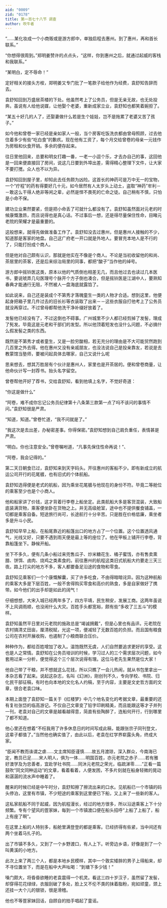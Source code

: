 ```yaml
---
aid: "0009"
zid: "0178"
title: 第一百七十八节 调查
author: 吹牛者
---
```


“……某化妆成一个小商贩或是游方郎中，单独启程去惠州。到了惠州，再和首长联系。”

“你想得很周到。”郑明姜赞许的点点头，“这样，你到惠州之后，就通过起威的客栈和我联系。”

“某明白，定不辱命！”

定好相关的接头方桉，郑明姜又专门批了一笔款子给他作为经费，袁舒知告辞而去。

袁舒知回到万盛居茶楼的下处。他虽然考上了公务员，但是无亲无故，也无处投奔。虽说有人给他说媒，让他娶个老婆，重新成家立业，袁舒知也都笑着婉拒了。

“某五十好几的人了，还娶妻做什么若是生个娃娃，岂不是拖累了老婆又苦了孩子。”

如今他和曾卷一家已经是亲如家人一般，当个房客吃饭洗衣都由曾母照顾，过去他住着多少有些“吃白食”的歉疚。现在他有工资了，每个月交给曾卷的母亲一元钱作为房租和伙食开销。多余的便存起来。

往日里他回来，总要和明女打趣一番，一老一小逗个乐，才去办自己的事，这回他是一回来便直接回了房间，说这几日要到外埠出差，需得精心整理下文件，让大家不要打搅。众人也不以为异。

袁舒知回到屋子里，却知此去任务颇为凶险。这首长的神药可是万中无一的宝物，一个“疗程”的药有得要好几十元，如今居然有人太岁头上动土，盗取“神药”牟利－－敢这么干得人绝非等闲之辈，必然是悍不畏死的亡命之徒。自己稍有不慎，只怕是小命不保。

建功立业果然要紧，但是把小命丢了可就什么都没有了。袁舒知虽然面对元老的时候康慨激昂，而且说得也是真心话。不过事后一想，还是得尽量保住性命，目睹元老院的荣耀才是最重要的。

这般想来，就得先做做准备工作了。袁舒知没去过惠州，但是惠州人接触的不少，知道那是客家的地盘。自己这广府老一开口就是外地人。要冒充本地人是不行的了，只能打扮成个商人。

但是他对自己颇有认识，那就是他实在不像是个商人。不论是当初收留他的和尚、茶居里的茶客，还是后来综治局里的同事，都把“酸子”当作他的绰号。

游方郎中摇铃医这类，原本以他的气质倒也相差无几，而且他过去也读过几本医书，要说唬弄几句医理号个脉开个方子倒也凑合，但是摇铃医是江湖中人，要熟知春典才能通行无阻，不然被人一盘海底就露馅了。

如此说来，自己还是装成个不第秀才落魄童生一类的人物才合适。想到这里，他便起身把箱子里几件过去的旧长衫等衣装取了出来－－这些衣服自打他考上了公务员就没再穿过。不过曾母都帮他洗干净补缀好放着了。

发髻他已经没有了，不过这倒也不碍事。广州城里不少人都已经剪掉了发髻，理成了髡发。毕竟这是元老和干部们的发型。所以他顶着短发也没什么问题，不必搞什么假发髻之类的东西。

既然是不第秀才或者童生，又是一脸穷酸相，若无充分的理由是不大可能贸然跑到几百里之外去得。他在惠州又没有亲戚朋友，也没法说自己是投亲靠友，若说是去教蒙馆当塾师，要被问起具体去哪家，自己又说什么呢

思来想去，想其万胜居有个伙计是惠州人，家里也是开茶居的。便和曾卷商量，让他命伙计写一封荐书。抬头名字留空。

曾卷帮他开好了荐书，交给袁舒知，看到他填上名字，不觉好奇道：

“你这是做什么”

“阿卷，难不成你忘记公务员纪律第十八条第三款第一点了吗不该问的事情不问。”袁舒知很是严肃。

“知道，知道。”曾卷忙道，“我不问就是了。”

“我这次是去出差，办秘密差事。你得保密。”袁舒知想到自己肩负重任，表情甚是严肃。

“明白。你也注意安全。”曾卷嘱咐道，“凡事先保住性命再说！”、

“阿卷，我会记得的。”

第二天日朝食已过，袁舒知来到天字码头。开往惠州的客船不少。即有新成立的航运公司开行的花尾艔，也有旧式的个体航船。



袁舒知选得便是老式的航船，因为乘坐花尾艔与他现在的身份不符。毕竟二等舱位的乘客至少也是个小商人。

他和船家讲了价钱，这才背着行李卷上船坐定。此类航船大多是客货混装，大致船底装满货物，乘客便坐卧在货物之上。并无高级舱室，途中也不提供餐食铺盖，一切都是乘客自备。短途旅行尚可，长途航行十分辛苦。只是胜在价格低廉，乘坐者多是升斗小民。

袁舒知早早上船，在船尾靠近的船篷出口的地方占了一个位置。这个位置透风通气，光线又好，只要不遇到雨天便是最上等的座位了。他在甲板上铺开行李卷，背靠船篷坐下。静候开船。

坐下不多久，便有几条小船过来兜售瓜子、炒米糖花生、橘子蜜饯，亦有售卖熏腊、饼饵、卤肉、烧鸡之类素食的。前往惠州的航程这类旧式航船大约要走三天三夜。路上打尖的地方不多，客人都要备足沿途的食物和零食。

袁舒知见乘客们一个个康慨解囊，买了许多吃食，不由得暗暗诧异。因为这种航船的乘客大多是下层百姓，一般不舍得购买零食和高价的熟食，多是自家做好了携带。如今他们的出手却是如此的阔气！

仔细想想，大宋入城已经两年多了，四方平靖，民生稍安，发展工商。这两年虽说不上风调雨顺，也没闹什么大灾。百姓手头都宽裕，颇有些“多收了三五斗”的模样。

袁舒知虽然平日里对元老院的施政总是“竭诚拥戴”，但是心里也有品评。元老院在农村搞清丈田亩，厘清税赋，光这一项，便减轻了无数百姓的负担。而且国有粮食公司在农村开展收购，也遏制了小粮商联合压价。

种种作为，都给百姓增加了收入。温饱既然无虞，人们自然要追求更好的享受。这也是人之常情。袁舒知在公务员培训的时候，学习过人的三个需求层次问题，如今套用过来一分析，便觉得这个三个层次说得有理。这位马老先生果然是位大家！

他自己带了干粮，并不想就这么花钱，所以只瞧了一会儿热闹，就从书包里拿出一本杂志看了起来。说起这杂志，名叫《幻洲》，刚创刊不久，专向学校、书院、归化民干部征稿，有时也向本地的文化名人约稿，至于内容，主要是文史哲方面的文章，很合老袁口味。

本期上面登了袁舒知一篇关于《红楼梦》中几个地名变化的考据文章，最重要的还有复社张岱的临高游记。不仅自己文章变了铅字印刷精美，而且能跟这等才子并列一刊，老袁对自己的文章是越看越得意，简直有些陶醉了，连船何开行，行到哪里了都不知道。

他心里还在想着“不枉我用了许多休息日的时间写成此稿，能跟张宗子同刊登文，这辈子都值了。”当然他也确实值了，由此以后，老袁在红学界崭露头角，终成大家。

“臣闻不教而诛谓之虐……文主席知臣谨慎……故五月渡琼，深入群众，今南海已定，教员已足……宋人明人，俱为一体……明国百姓，亦元老院之赤子……若有雅好澳学及为忠善者，宜赴学社书院……同沐元老院之荣光，临疏涕零……”正看一篇鼓吹“同文同种运动”的文章，看着看着，人便发困，不多片刻就在船身轻微的晃动和潺潺的流水声中睡着了。

醒来的时候已经是中午时分，袁舒知擦了擦流出来的口水。见航船已一个市镇的码头停泊，这里有市镇，不少短途的乘客到这里便已下船，又上来了一些新的客人。

这私家航船不同于起威，因为航程漫长，经过的地方很多，所以沿途乘客上下十分频繁。专有个望风的疍家妹，每到一个市镇渡口便在船头招呼“上船了上船了，船上有座了啊”。

在这里上船的人特别多，船舱里满登登的都是乘客。已经挤得有些紧，当中间还有两个坐着马扎子的。

出了市镇不多久，又到了一个乡野渡口，有人上下。听旁边乡语，好像是到了一个叫黄溪的小地方。

此次上来了两三个人，都是本地乡民模样，其中一个敦实矮胖的男子上得船来，却不寻位置坐下，而是在船中大声吆喝：“到塘下多少钱！”

嗓门颇大，将昏昏欲睡的老袁震得一个机灵。看这三四十岁汉子，虽然留了发髻，却穿得花花绿绿，衣服刮破了多处，脸上又不伦不类的抹着脂粉，宛如顽童，颈上还挂一大个儿的银锁，很是滑稽。

他也不等疍家妹回话，自顾自的拍手唱起了童谣。

